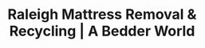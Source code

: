 ---
layout: location.njk
title: "Raleigh Mattress Removal & Recycling | A Bedder World"
description: "Professional mattress removal in Raleigh, NC. Next-day pickup for state government workers, NC State community & Research Triangle professionals. City of Oaks specialists starting $125."
permalink: "/mattress-removal/north-carolina/raleigh/"
city: "Raleigh"
state: "North Carolina"
stateAbbr: "NC"
stateSlug: "north-carolina"
tier: 2
coordinates: 
  lat: 35.7796
  lng: -78.6382
pricing:
  startingPrice: 125
  single: 125
  queen: 155
  king: 180
  boxSpring: 30
zipCodes: ["27601", "27602", "27603", "27604", "27605", "27606", "27607", "27608", "27609", "27610", "27612", "27613", "27614", "27615", "27616", "27617", "27695"]
neighborhoods: [
  {
    "name": "Downtown Raleigh",
    "zipCodes": ["27601"]
  },
  {
    "name": "Historic Oakwood",
    "zipCodes": ["27601"]
  },
  {
    "name": "NC State University Area",
    "zipCodes": ["27695", "27607"]
  },
  {
    "name": "Five Points",
    "zipCodes": ["27607"]
  },
  {
    "name": "Cameron Village",
    "zipCodes": ["27605"]
  },
  {
    "name": "Hayes Barton",
    "zipCodes": ["27605"]
  },
  {
    "name": "Glenwood South",
    "zipCodes": ["27603"]
  },
  {
    "name": "Warehouse District",
    "zipCodes": ["27601"]
  },
  {
    "name": "Mordecai",
    "zipCodes": ["27604"]
  },
  {
    "name": "Boylan Heights",
    "zipCodes": ["27605"]
  },
  {
    "name": "Budleigh",
    "zipCodes": ["27607"]
  },
  {
    "name": "Capital District",
    "zipCodes": ["27601"]
  },
  {
    "name": "North Hills",
    "zipCodes": ["27609"]
  },
  {
    "name": "Six Forks",
    "zipCodes": ["27609"]
  },
  {
    "name": "Brentwood",
    "zipCodes": ["27604"]
  },
  {
    "name": "Sunset Drive",
    "zipCodes": ["27607"]
  },
  {
    "name": "University Park",
    "zipCodes": ["27606"]
  },
  {
    "name": "Method Road",
    "zipCodes": ["27607"]
  },
  {
    "name": "Capitol Park",
    "zipCodes": ["27605"]
  },
  {
    "name": "Ridgewood",
    "zipCodes": ["27607"]
  },
  {
    "name": "Anderson Heights",
    "zipCodes": ["27608"]
  },
  {
    "name": "Forest Hills",
    "zipCodes": ["27605"]
  }
]
nearbyCities:
  - name: "Cary"
    slug: "cary"
    distance: 12
    isSuburb: true
  - name: "Apex"
    slug: "apex"
    distance: 15
    isSuburb: true
  - name: "Durham"
    slug: "durham"
    distance: 23
    isSuburb: false
  - name: "Chapel Hill"
    slug: "chapel-hill"
    distance: 28
    isSuburb: false
reviews:
  count: 11
  featured:
    - author: "Sarah M."
      rating: 5
      text: "State government employee here. Scheduled pickup during lunch break and they were right on time. Handled everything professionally while I was juggling conference calls from home office."
      neighborhood: "Downtown Raleigh"
    - author: "Dr. Jennifer K."
      rating: 5
      text: "Our 1890s Oakwood Victorian has impossibly narrow stairs. Team came with specialized equipment and protective coverings for our original heart pine floors."
      neighborhood: "Historic Oakwood"
    - author: "Tyler R."
      rating: 5
      text: "NC State dorm move out madness! Campus was absolute chaos but these guys navigated everything perfectly and got my mattress out before checkout deadline."
      neighborhood: "NC State University Area"
    - author: "Mike D."
      rating: 5
      text: "Apple campus relocation meant disposing of several mattresses from temporary housing. Professional commercial service handled all building coordination seamlessly."
      neighborhood: "North Hills"
    - author: "Amanda T."
      rating: 5
      text: "Research Triangle commuter family upgrading three kids' beds. Fair bulk pricing, patient crew, worked around our crazy school schedules."
      neighborhood: "Cary"
    - author: "Lisa W."
      rating: 5
      text: "Cameron Village condo. Quick."
      neighborhood: "Cameron Village"
    - author: "Robert H."
      rating: 5
      text: "Legislative session schedule is unpredictable. These folks accommodated multiple reschedules without complaint and delivered exactly when promised."
      neighborhood: "Glenwood South"
    - author: "Carlos M."
      rating: 5
      text: "Five Points area apartment building management required specific service provider documentation. No issues whatsoever."
      neighborhood: "Five Points"
    - author: "Jessica R."
      rating: 5
      text: "Warehouse District loft conversion with freight elevator protocols and security requirements. They understood urban building logistics perfectly."
      neighborhood: "Warehouse District"
    - author: "Dr. Patricia L."
      rating: 5
      text: "Hayes Barton historic district preservation requirements meant careful handling of our 1920s bungalow details, and they brought the right protective equipment."
      neighborhood: "Hayes Barton"
    - author: "Tommy K."
      rating: 5
      text: "Research Triangle Park commuter schedule is brutal. Saturday pickup was a lifesaver for our family!"
      neighborhood: "Six Forks"
pageContent:
  heroDescription: "Professional mattress removal serving North Carolina's capital and Research Triangle hub. Expert pickup from state government housing, NC State campus facilities, and Research Triangle professional communities with next-day service  Complete Raleigh compliance and eco-friendly recycling included. Part of our nationwide 1M+ mattresses recycled achievement."

  aboutService: "Our professional mattress removal service brings specialized expertise to Raleigh's unique identity as both North Carolina's capital city and the eastern anchor of the Research Triangle region. Having responsibly recycled over 1 million mattresses nationwide, we understand the demanding schedules of state government employees, the logistics complexities of NC State University housing, and the professional obligations of Research Triangle Park's technology and healthcare workforce. Our comprehensive mattress disposal service coordinates seamlessly around legislative session schedules, NC State's academic calendar, and the professional rhythms of a capital city that balances government stability with innovation economy growth. We provide complete mattress pickup services from Raleigh's distinctive housing landscape, from historic 1890s Victorian homes in Oakwood with preservation requirements to modern Research Triangle executive housing, downtown government worker apartments, and NC State campus facilities serving 35,000+ students. Our licensed removal team uses specialized equipment designed for Raleigh's diverse architectural needs, bringing protective coverings for original hardwood floors in historic districts like Hayes Barton and Mordecai, understanding the access protocols for state government facilities, and coordinating with university housing management during peak academic transition periods. Beyond standard removal, we handle complete sleep system disassembly, box spring separation, and Wake County disposal coordination while accommodating legislative schedules, academic calendar demands, and the unique requirements of a community where government service meets cutting-edge research and education. Every Raleigh service includes proper documentation for state facility properties, university housing management, and Research Triangle corporate relocations."

  serviceAreasIntro: "Expert mattress pickup throughout Raleigh's diverse neighborhoods, from capital district government housing to Research Triangle professional communities:"

  regulationsCompliance: "Raleigh's municipal waste management operates through integrated city and Wake County systems, with specialized protocols accommodating both state government facility requirements and NC State University housing transitions. Our service coordinates with established city collection schedules while maintaining comprehensive licensing for waste transport throughout the capital region. We provide specialized documentation for state government properties, university facilities, and Research Triangle corporate housing, ensuring compliance with both municipal regulations and institutional requirements during legislative sessions, academic transitions, and corporate relocation periods."

  environmentalImpact: "Through innovative partnerships with Triangle-area recycling facilities, our Raleigh service transforms discarded mattresses into valuable regional resources while supporting the capital city's environmental leadership initiatives. Each mattress diverts 40 pounds of recoverable materials from Wake County landfills, with steel components becoming infrastructure materials for Triangle region construction projects and foam elements converted to insulation for both modern Research Triangle developments and historic preservation projects throughout central North Carolina. Our regional processing network keeps Raleigh mattresses within the Triangle ecosystem, minimizing transport emissions while creating sustainable jobs in the expanding recycling sector. This approach directly supports NC State's sustainability research initiatives and the broader Triangle commitment to environmental innovation. Over the past 26 months, we've redirected 3,120 Raleigh mattresses from waste streams, representing 124,800 pounds of materials channeled into productive regional applications. By maintaining local processing partnerships, we strengthen the Triangle's circular economy while honoring the capital city's leadership role in North Carolina's environmental stewardship through sustainable material recovery practices that support both historic preservation and modern innovation."

  howItWorksScheduling: "Next-day pickup available with flexible scheduling for state government employees, NC State community, and Research Triangle professionals. Evening and weekend appointments accommodate legislative schedules, academic calendar transitions, and corporate relocation timing throughout the capital region."

  howItWorksService: "Professional removal team specializes in both historic capital city architecture and modern Research Triangle facilities. We coordinate around state government protocols, handle university housing requirements for both historic districts and contemporary developments, and navigate Raleigh's unique blend of government service and innovation economy throughout Wake County."

  howItWorksDisposal: "Licensed transport to certified Triangle-area recycling facilities where materials support regional construction and historic capital preservation projects. Steel becomes infrastructure materials while foam and fabric become insulation for both Research Triangle development and Raleigh's historic district restoration initiatives."

  sidebarStats:
    mattressesRemoved: "3,120"
localRegulations: "As North Carolina's capital, Raleigh operates unique disposal protocols through the City of Oaks Solid Waste Division, coordinating with Wake County's Environmental Services for specialized mattress disposal requirements. State government facilities follow NC Department of Administration guidelines for furniture disposal, creating streamlined processes for legislative buildings and executive agencies. Our licensed service navigates Wake County's mandatory recycling ordinances while accommodating the capital district's security clearance requirements for government housing and NC State's academic calendar-driven bulk disposal periods during move-in/move-out seasons."
faqs:
  - question: "How quickly can you remove my mattress in Raleigh?"
    answer: "We offer next-day pickup throughout Raleigh with scheduling designed for state government employees, NC State community, and Research Triangle professionals. Evening appointments available after work hours and legislative sessions, weekend slots for busy academic schedules, and coordinated timing around NC State move-in/move-out periods and government transition seasons."
    
  - question: "Do you work with NC State University housing and facilities?"
    answer: "Absolutely. We understand NC State protocols and coordinate our service timing around academic calendar demands, student housing transitions, and university facility requirements. Our team is familiar with campus housing access procedures, building management coordination, and the unique logistics of serving 35,000+ students throughout the academic year."
    
  - question: "Can you handle state government facility requirements?"
    answer: "Yes, our team specializes in state government facility protocols including security requirements, building access procedures, and documentation standards. We understand the logistics needs of state employees, legislative schedules, and the specialized requirements of government properties throughout the capital district."
    
  - question: "What's included in your Raleigh mattress removal service?"
    answer: "Complete service includes pickup from any location in your home or facility, specialized equipment for both historic capital architecture and modern Research Triangle buildings, protective covers for hardwood floors, coordination around government and academic schedules, and transport to certified Triangle-area recycling facilities. We handle all municipal coordination and institutional documentation requirements."
    
  - question: "Do you specialize in historic capital district neighborhoods?"
    answer: "Definitely. Our team understands Raleigh's historic districts including Oakwood, Hayes Barton, Cameron Village, and Mordecai neighborhoods. We bring appropriate equipment for Victorian-era and early 1900s architecture while respecting historic preservation requirements and protecting original hardwood floors and architectural details."
    
  - question: "Do you serve all Raleigh ZIP codes and neighborhoods?"
    answer: "Yes, we serve all Raleigh areas including ZIP codes 27601-27617 and 27695. From Downtown Capital District to NC State Campus Area, Historic Oakwood to North Hills, Research Triangle Park to Cameron Village - complete coverage with no additional fees for any neighborhood or facility requirements."
    
  - question: "How do you coordinate with government and academic schedules?"
    answer: "We understand that Raleigh residents work in government, education, and Research Triangle sectors with unique timing demands. Our flexible scheduling accommodates legislative sessions, academic calendar transitions, corporate relocation schedules, and the professional obligations common in North Carolina's capital city."
    
  - question: "What happens to mattresses after pickup in Raleigh?"
    answer: "Mattresses go to licensed Triangle-area recycling facilities where steel springs, foam, and fabric are separated for reuse in regional construction and historic capital preservation projects. This creates a local circular economy supporting both Raleigh's government and university community sustainability goals while keeping materials out of landfills."
---